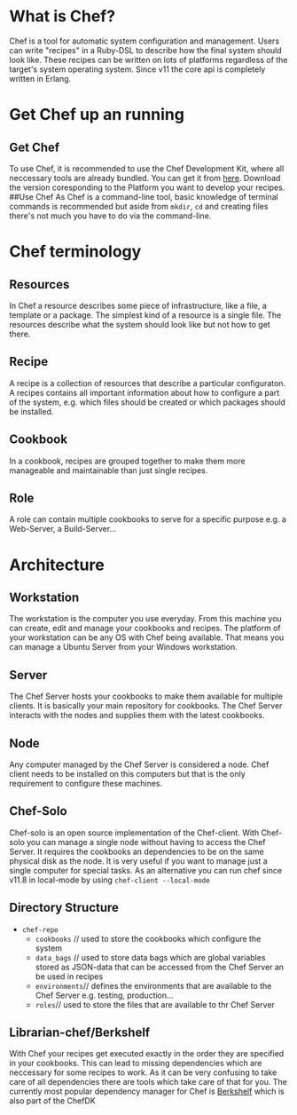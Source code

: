 

# What is Chef?

Chef is a tool for automatic system configuration and management. Users can write "recipes" in a Ruby-DSL to describe how the final system should look like. These recipes can be written on lots of platforms regardless of the target's system operating system. Since v11 the core api is completely written in Erlang. 

# Get Chef up an running

## Get Chef
To use Chef, it is recommended to use the Chef Development Kit, where all neccessary tools are already bundled.
You can get it from [here](https://downloads.chef.io/chef-dk/). Download the version coresponding to the Platform you want to develop your recipes.
##Use Chef
As Chef is a command-line tool, basic knowledge of terminal commands is recommended but aside from `mkdir`, `cd` and creating files there's not much you have to do via the command-line. 

# Chef terminology

## Resources
In Chef a resource describes some piece of infrastructure, like a file, a template or a package.
The simplest kind of a resource is a single file. The resources describe what the system should look like but not how to get there.

## Recipe
A recipe is a collection of resources that describe a particular configuraton. A recipes contains all important information about how to configure a part of the system, e.g. which files should be created or which packages should be installed.

## Cookbook
In a cookbook, recipes are grouped together to make them more manageable and maintainable than just single recipes.

## Role
A role can contain multiple cookbooks to serve for a specific purpose e.g. a Web-Server, a Build-Server...

# Architecture

## Workstation
The workstation is the computer you use everyday. From this machine you can create, edit and manage your cookbooks and recipes. The platform of your workstation can be any OS with Chef being available. That means you can manage a Ubuntu Server from your Windows workstation.

## Server
The Chef Server hosts your cookbooks to make them available for multiple clients. It is basically your main repository for cookbooks. The Chef Server interacts with the nodes and supplies them with the latest cookbooks.


## Node
Any computer managed by the Chef Server is considered a node. Chef client needs to be installed on this computers but that is the only requirement to configure these machines.


## Chef-Solo
Chef-solo is an open source implementation of the Chef-client. With Chef-solo you can manage a single node without having to access the Chef Server. It requires the cookbooks an dependencies to be on the same physical disk as the node. It is very useful if you want to manage just a single computer for special tasks.
As an alternative you can run chef since v11.8 in local-mode by using `chef-client --local-mode`

## Directory Structure
  - `chef-repo`
    - `cookbooks` // used to store the cookbooks which configure the system
    - `data_bags` // used to store data bags which are global variables stored as JSON-data that can be accessed from the Chef Server an be used in recipes
    - `environments`// defines the environments that are available to the Chef Server e.g. testing, production...
    - `roles`// used to store the files that are available to thr Chef Server
  

## Librarian-chef/Berkshelf
With Chef your recipes get executed exactly in the order they are specified in your cookbooks. This can lead to missing dependencies which are neccessary for some recipes to work. As it can be very confusing to take care of all dependencies there are tools which take care of that for you.
The currently most popular dependency manager for Chef is [Berkshelf](http://berkshelf.com/) which is also part of the ChefDK

